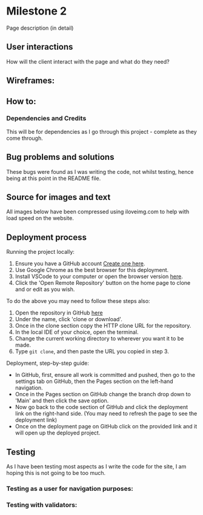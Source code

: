# Milestone 2


Page description (in detail)

## User interactions

How will the client interact with the page and what do they need?

## Wireframes:



## How to:

### Dependencies and Credits

This will be for dependencies as I go through this project - complete as they come through.


## Bug problems and solutions

These bugs were found as I was writing the code, not whilst testing, hence being at this point in the README file.



## Source for images and text

All images below have been compressed using iloveimg.com to help with load speed on the website.



## Deployment process

Running the project locally:
1. Ensure you have a GitHub account [Create one here](https://docs.github.com/en/get-started/start-your-journey/creating-an-account-on-github).
2. Use Google Chrome as the best browser for this deployment.
3. Install VSCode to your computer or open the browser version [here](https://vscode.dev/).
4. Click the 'Open Remote Repository' button on the home page to clone and or edit as you wish.

To do the above you may need to follow these steps also:
1. Open the repository in GitHub [here](https://github.com/14sammie41/samantha-spencer)
2. Under the name, click 'clone or download'.
3. Once in the clone section copy the HTTP clone URL for the repository.
4. In the local IDE of your choice, open the terminal.
5. Change the current working directory to wherever you want it to be made.
6. Type `git clone`, and then paste the URL you copied in step 3.

Deployment, step-by-step guide:
+ In GitHub, first, ensure all work is committed and pushed, then go to the settings tab on GitHub, then the Pages section on the left-hand navigation.
+ Once in the Pages section on GitHub change the branch drop down to 'Main' and then click the save option.
+ Now go back to the code section of GitHub and click the deployment link on the right-hand side. (You may need to refresh the page to see the deployment link)
+ Once on the deployment page on GitHub click on the provided link and it will open up the deployed project.

## Testing

As I have been testing most aspects as I write the code for the site, I am hoping this is not going to be too much.

### Testing as a user for navigation purposes:


### Testing with validators:
